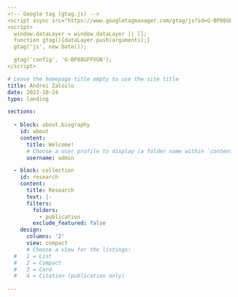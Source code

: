 ```yaml
---
<!-- Google tag (gtag.js) -->
<script async src="https://www.googletagmanager.com/gtag/js?id=G-BP88GFFVGN"></script>
<script>
  window.dataLayer = window.dataLayer || [];
  function gtag(){dataLayer.push(arguments);}
  gtag('js', new Date());

  gtag('config', 'G-BP88GFFVGN');
</script>

# Leave the homepage title empty to use the site title
title: Andrei Zaloilo
date: 2022-10-24
type: landing

sections:
 
  - block: about.biography
    id: about
    content:
      title: Welcome!
      # Choose a user profile to display (a folder name within `content/authors/`)
      username: admin

  - block: collection
    id: research
    content:
      title: Research
      text: |-
      filters:
        folders:
          - publication
        exclude_featured: false
    design:
      columns: '2'
      view: compact
      # Choose a view for the listings:
  #   1 = List
  #   2 = Compact
  #   3 = Card
  #   4 = Citation (publication only)
          
---
```

